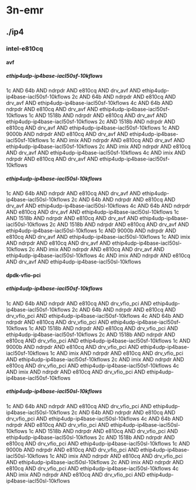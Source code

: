 # 3n-emr
## ./ip4
### intel-e810cq
#### avf
##### ethip4udp-ip4base-iacl50sf-10kflows
1c AND 64b AND ndrpdr AND e810cq AND drv_avf AND ethip4udp-ip4base-iacl50sf-10kflows
2c AND 64b AND ndrpdr AND e810cq AND drv_avf AND ethip4udp-ip4base-iacl50sf-10kflows
4c AND 64b AND ndrpdr AND e810cq AND drv_avf AND ethip4udp-ip4base-iacl50sf-10kflows
1c AND 1518b AND ndrpdr AND e810cq AND drv_avf AND ethip4udp-ip4base-iacl50sf-10kflows
2c AND 1518b AND ndrpdr AND e810cq AND drv_avf AND ethip4udp-ip4base-iacl50sf-10kflows
1c AND 9000b AND ndrpdr AND e810cq AND drv_avf AND ethip4udp-ip4base-iacl50sf-10kflows
1c AND imix AND ndrpdr AND e810cq AND drv_avf AND ethip4udp-ip4base-iacl50sf-10kflows
2c AND imix AND ndrpdr AND e810cq AND drv_avf AND ethip4udp-ip4base-iacl50sf-10kflows
4c AND imix AND ndrpdr AND e810cq AND drv_avf AND ethip4udp-ip4base-iacl50sf-10kflows
##### ethip4udp-ip4base-iacl50sl-10kflows
1c AND 64b AND ndrpdr AND e810cq AND drv_avf AND ethip4udp-ip4base-iacl50sl-10kflows
2c AND 64b AND ndrpdr AND e810cq AND drv_avf AND ethip4udp-ip4base-iacl50sl-10kflows
4c AND 64b AND ndrpdr AND e810cq AND drv_avf AND ethip4udp-ip4base-iacl50sl-10kflows
1c AND 1518b AND ndrpdr AND e810cq AND drv_avf AND ethip4udp-ip4base-iacl50sl-10kflows
2c AND 1518b AND ndrpdr AND e810cq AND drv_avf AND ethip4udp-ip4base-iacl50sl-10kflows
1c AND 9000b AND ndrpdr AND e810cq AND drv_avf AND ethip4udp-ip4base-iacl50sl-10kflows
1c AND imix AND ndrpdr AND e810cq AND drv_avf AND ethip4udp-ip4base-iacl50sl-10kflows
2c AND imix AND ndrpdr AND e810cq AND drv_avf AND ethip4udp-ip4base-iacl50sl-10kflows
4c AND imix AND ndrpdr AND e810cq AND drv_avf AND ethip4udp-ip4base-iacl50sl-10kflows
#### dpdk-vfio-pci
##### ethip4udp-ip4base-iacl50sf-10kflows
1c AND 64b AND ndrpdr AND e810cq AND drv_vfio_pci AND ethip4udp-ip4base-iacl50sf-10kflows
2c AND 64b AND ndrpdr AND e810cq AND drv_vfio_pci AND ethip4udp-ip4base-iacl50sf-10kflows
4c AND 64b AND ndrpdr AND e810cq AND drv_vfio_pci AND ethip4udp-ip4base-iacl50sf-10kflows
1c AND 1518b AND ndrpdr AND e810cq AND drv_vfio_pci AND ethip4udp-ip4base-iacl50sf-10kflows
2c AND 1518b AND ndrpdr AND e810cq AND drv_vfio_pci AND ethip4udp-ip4base-iacl50sf-10kflows
1c AND 9000b AND ndrpdr AND e810cq AND drv_vfio_pci AND ethip4udp-ip4base-iacl50sf-10kflows
1c AND imix AND ndrpdr AND e810cq AND drv_vfio_pci AND ethip4udp-ip4base-iacl50sf-10kflows
2c AND imix AND ndrpdr AND e810cq AND drv_vfio_pci AND ethip4udp-ip4base-iacl50sf-10kflows
4c AND imix AND ndrpdr AND e810cq AND drv_vfio_pci AND ethip4udp-ip4base-iacl50sf-10kflows
##### ethip4udp-ip4base-iacl50sl-10kflows
1c AND 64b AND ndrpdr AND e810cq AND drv_vfio_pci AND ethip4udp-ip4base-iacl50sl-10kflows
2c AND 64b AND ndrpdr AND e810cq AND drv_vfio_pci AND ethip4udp-ip4base-iacl50sl-10kflows
4c AND 64b AND ndrpdr AND e810cq AND drv_vfio_pci AND ethip4udp-ip4base-iacl50sl-10kflows
1c AND 1518b AND ndrpdr AND e810cq AND drv_vfio_pci AND ethip4udp-ip4base-iacl50sl-10kflows
2c AND 1518b AND ndrpdr AND e810cq AND drv_vfio_pci AND ethip4udp-ip4base-iacl50sl-10kflows
1c AND 9000b AND ndrpdr AND e810cq AND drv_vfio_pci AND ethip4udp-ip4base-iacl50sl-10kflows
1c AND imix AND ndrpdr AND e810cq AND drv_vfio_pci AND ethip4udp-ip4base-iacl50sl-10kflows
2c AND imix AND ndrpdr AND e810cq AND drv_vfio_pci AND ethip4udp-ip4base-iacl50sl-10kflows
4c AND imix AND ndrpdr AND e810cq AND drv_vfio_pci AND ethip4udp-ip4base-iacl50sl-10kflows
